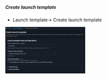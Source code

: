 ##### Create launch template
* Launch template→ Create launch template
<img src=".github/images/img_2.png" alt="scaling" width="50%"/>
